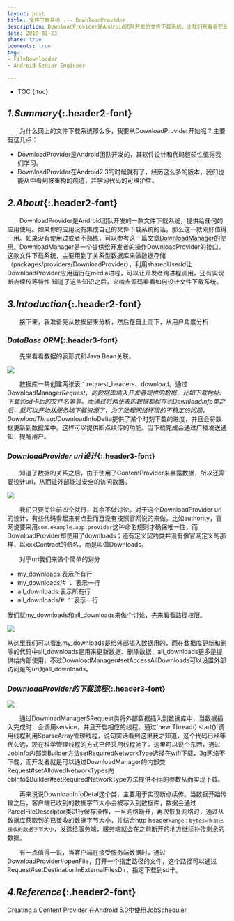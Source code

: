 ```yaml
---
layout: post
title: 文件下载系统 --- DownloadProvider
description: DownloadProvider是Android团队开发的文件下载系统，让我们来看看它是如何设计的
date: 2018-01-23
share: true
comments: true
tag:
- FileDownloader
- Android Senior Engineer

---
```

* TOC
{:toc}
## *1.Summary*{:.header2-font}
&emsp;&emsp;为什么网上的文件下载系统那么多，我要从DownloadProvider开始呢 ? 主要有这几点：

- DownloadProvider是Android团队开发的，其软件设计和代码健硕性值得我们学习。
- DownloadProvider在Android2.3的时候就有了，经历这么多的版本，我们也能从中看到被重构的痕迹，并学习代码的可维护性。

## *2.About*{:.header2-font}
&emsp;&emsp;DownloadProvider是Android团队开发的一款文件下载系统，提供给任何的应用使用。如果你的应用没有集成自己的文件下载系统的话，那么这一款刚好值得一用。如果没有使用过或者不熟练，可以参考这一篇文章[DownloadManager的使用](http://www.trinea.cn/android/android-downloadmanager/)。DownloadManager是一个提供给开发者的操作DownloadProvider的接口。这款文件下载系统，主要用到了关系型数据库来做数据存储（packages/providers/DownloadProvider），利用sharedUserId让DownloadProvider应用运行在media进程，可以让开发者跨进程调用，还有实现断点续传等特性
知道了这些知识之后，来啃点源码看看如何设计文件下载系统。
## *3.Intoduction*{:.header2-font}
&emsp;&emsp;接下来，我准备先从数据层来分析，然后在自上而下，从用户角度分析

### *DataBase ORM*{:.header3-font}
&emsp;&emsp;先来看看数据的表形式和Java Bean关联。

![]({{site.baseurl}}/asset/2018-01-23/2018-01-23-DownloadProvider-orm.png)

&emsp;&emsp;数据库一共创建两张表：request_headers、download。通过DownloadManager$Request，向数据库插入开发者提供的数据，比如下载地址、下载到sd卡后的文件名等等。而通过将两张表的数据都保存到DownloadInfo类之后，就可以开始从服务端下载资源了，为了处理网络环境的不稳定的问题，DownloadThread$DownloadInfoDelta提供了某个时刻下载的进度，并且会将数据更新到数据库中。这样可以提供断点续传的功能。当下载完成会通过广播发送通知，提醒用户。

### *DownloadProvider uri设计*{:.header3-font}
&emsp;&emsp;知道了数据的关系之后，由于使用了ContentProvider来暴露数据，所以还需要设计uri，从而让外部能过安全的访问数据。

![]({{site.baseurl}}/asset/2018-01-23/2018-01-23-DownloadProvider-uri.png)

&emsp;&emsp;我们只要关注前四个就行，其余不做讨论。对于这个DownloadProvider uri 的设计，有些代码看起来有点丑而且没有按照官网说的来做。比如authority，官网说要采用`com.example.app.provider`这种命名规则才确保唯一性，而DownloadProvider却使用了downloads；还有定义契约类并没有像官网定义的那样，以xxxContract的命名，而是叫做Downloads。

&emsp;&emsp;对于uri我们来做个简单的划分

- my_downloads:表示所有行
- my_downloads/# ： 表示一行
- all_downloads:表示所有行
- all_downloads/# ： 表示一行

我们就my_downloads和all_downloads来做个讨论，先来看看路径权限。

![]({{site.baseurl}}/asset/2018-01-23/2018-01-23-DownloadProvider-path-permission.png)

从这里我们可以看出my_downloads是给外部插入数据用的，而在数据库更新和删除的代码中all_downloads是用来更新数据、删除数据，all_downloads更多是提供给内部使用，不过DownloadManager#setAccessAllDownloads可以设置外部访问是的uri为all_downloads。

### *DownloadProvider的下载流程*{:.header3-font}


![]({{site.baseurl}}/asset/2018-01-23/2018-01-23-DownloadProvider-flowchart.png)

&emsp;&emsp;通过DownloadManager$Request类将外部数据插入到数据库中，当数据插入完成时，会调用service，并且开启相应的线程。通过`new Thread().start()`调用线程利用SparseArray管理线程，说句实话看到这里我才知道，这个代码已经年代久远，现在科学管理线程的方式已经采用线程池了。这里可以说个东西，通过JobInfo内部类Builder方法setRequiredNetworkType选择在wifi下载，3g网络不下载，而开发者就是可以通过DownloadManager的内部类Request#setAllowedNetworkTypes向obInfo$Builder#setRequiredNetworkType方法提供不同的参数从而实现下载。

&emsp;&emsp;再来说说DownloadInfoDetal这个类，主要用于实现断点续传。当数据开始传输之后，客户端已收到的数据字节大小会被写入到数据库，数据会通过ParcelFileDescriptor类进行保存操作，一旦网络断开，再次恢复网络时，通过从数据库获取到的已接收的数据字节大小，并结合http header`Range：bytes=当前已接收的数据字节大小`，发送给服务端，服务端就会在之前断开的地方继续补传剩余的数据。

&emsp;&emsp;有一点值得一说，当客户端在接受服务端数据时，通过DownloadProvider#openFile，打开一个指定路径的文件，这个路径可以通过Request#setDestinationInExternalFilesDir，指定下载到sd卡。




## *4.Reference*{:.header2-font}
[Creating a Content Provider](https://developer.android.com/guide/topics/providers/content-provider-creating.html)
[在Android 5.0中使用JobScheduler](http://www.jcodecraeer.com/a/anzhuokaifa/androidkaifa/2015/0403/2685.html)